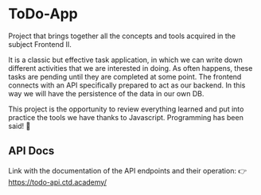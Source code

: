 # ToDo-App
Project that brings together all the concepts and tools acquired in the subject Frontend II.

It is a classic but effective task application, in which we can write down different activities that we are interested in doing. As often happens, these tasks are pending until they are completed at some point. The frontend connects with an API specifically prepared to act as our backend. In this way we will have the persistence of the data in our own DB.

This project is the opportunity to review everything learned and put into practice the tools we have thanks to Javascript. Programming has been said! 🚀

## API Docs
Link with the documentation of the API endpoints and their operation:
👉 https://todo-api.ctd.academy/
